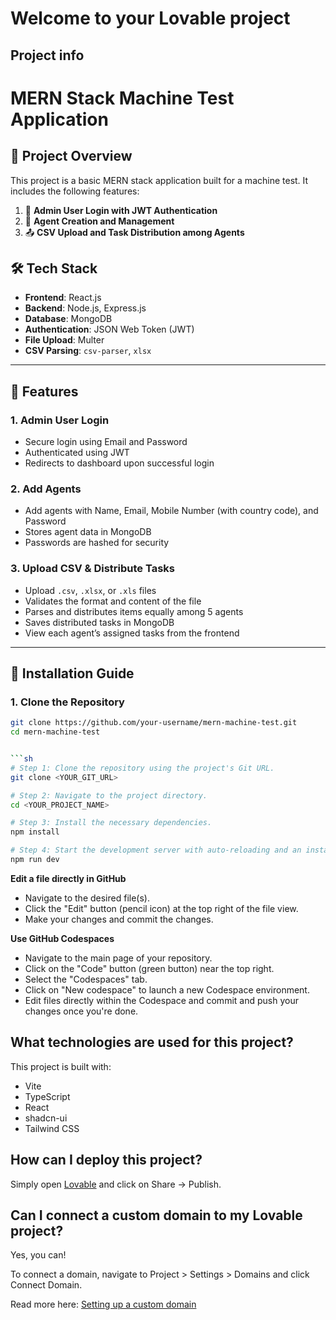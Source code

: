 # Welcome to your Lovable project

## Project info

# MERN Stack Machine Test Application

## 📌 Project Overview

This project is a basic MERN stack application built for a machine test. It includes the following features:

1. 🔐 **Admin User Login with JWT Authentication**
2. 👤 **Agent Creation and Management**
3. 📤 **CSV Upload and Task Distribution among Agents**

## 🛠️ Tech Stack

- **Frontend**: React.js
- **Backend**: Node.js, Express.js
- **Database**: MongoDB
- **Authentication**: JSON Web Token (JWT)
- **File Upload**: Multer
- **CSV Parsing**: `csv-parser`, `xlsx`

---

## 🚀 Features

### 1. Admin User Login
- Secure login using Email and Password
- Authenticated using JWT
- Redirects to dashboard upon successful login

### 2. Add Agents
- Add agents with Name, Email, Mobile Number (with country code), and Password
- Stores agent data in MongoDB
- Passwords are hashed for security

### 3. Upload CSV & Distribute Tasks
- Upload `.csv`, `.xlsx`, or `.xls` files
- Validates the format and content of the file
- Parses and distributes items equally among 5 agents
- Saves distributed tasks in MongoDB
- View each agent’s assigned tasks from the frontend

---

## 🧾 Installation Guide

### 1. Clone the Repository

```bash
git clone https://github.com/your-username/mern-machine-test.git
cd mern-machine-test


```sh
# Step 1: Clone the repository using the project's Git URL.
git clone <YOUR_GIT_URL>

# Step 2: Navigate to the project directory.
cd <YOUR_PROJECT_NAME>

# Step 3: Install the necessary dependencies.
npm install

# Step 4: Start the development server with auto-reloading and an instant preview.
npm run dev
```

**Edit a file directly in GitHub**

- Navigate to the desired file(s).
- Click the "Edit" button (pencil icon) at the top right of the file view.
- Make your changes and commit the changes.

**Use GitHub Codespaces**

- Navigate to the main page of your repository.
- Click on the "Code" button (green button) near the top right.
- Select the "Codespaces" tab.
- Click on "New codespace" to launch a new Codespace environment.
- Edit files directly within the Codespace and commit and push your changes once you're done.

## What technologies are used for this project?

This project is built with:

- Vite
- TypeScript
- React
- shadcn-ui
- Tailwind CSS

## How can I deploy this project?

Simply open [Lovable](https://lovable.dev/projects/7f124061-ffeb-4e33-94e7-89b5e7903f38) and click on Share -> Publish.

## Can I connect a custom domain to my Lovable project?

Yes, you can!

To connect a domain, navigate to Project > Settings > Domains and click Connect Domain.

Read more here: [Setting up a custom domain](https://docs.lovable.dev/tips-tricks/custom-domain#step-by-step-guide)
